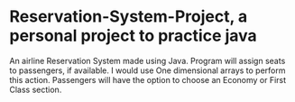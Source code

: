# Reservation-System-Project, a personal project to practice java
 An airline Reservation System made using Java.
     Program will assign seats to passengers, if available. I would use One dimensional arrays to perform this action.
     Passengers will have the option to choose an Economy or First Class section.
